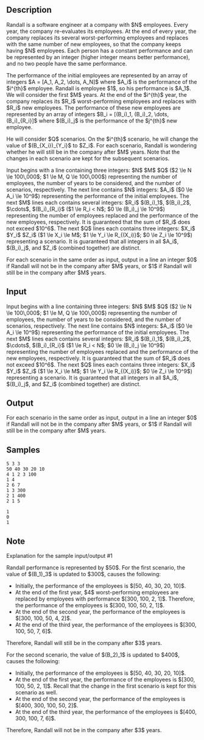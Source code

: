 ## Description

<div><p>Randall is a software engineer at a company with $N$ employees. Every year, the company re-evaluates its employees. At the end of every year, the company replaces its several worst-performing employees and replaces with the same number of new employees, so that the company keeps having $N$ employees. Each person has a constant performance and can be represented by an integer (higher integer means better performance), and no two people have the same performance.</p><p>The performance of the initial employees are represented by an array of integers $A = [A_1, A_2, \dots, A_N]$ where $A_i$ is the performance of the $i^{th}$ employee. Randall is employee $1$, so his performance is $A_1$. We will consider the first $M$ years. At the end of the $i^{th}$ year, the company replaces its $R_i$ worst-performing employees and replaces with $R_i$ new employees. The performance of these new employees are represented by an array of integers $B_i = [(B_i)_1, (B_i)_2, \dots, (B_i)_{R_i}]$ where $(B_i)_j$ is the performance of the $j^{th}$ new employee.</p><p>He will consider $Q$ scenarios. On the $i^{th}$ scenario, he will change the value of $(B_{X_i})_{Y_i}$ to $Z_i$. For each scenario, Randall is wondering whether he will still be in the company after $M$ years. Note that the changes in each scenario are kept for the subsequent scenarios.</p></div><div class="input-specification"><p>Input begins with a line containing three integers: $N$ $M$ $Q$ ($2 \le N \le 100\,000$; $1 \le M, Q \le 100\,000$) representing the number of employees, the number of years to be considered, and the number of scenarios, respectively. The next line contains $N$ integers: $A_i$ ($0 \le A_i \le 10^9$) representing the performance of the initial employees. The next $M$ lines each contains several integers: $R_i$ $(B_i)_1$, $(B_i)_2$, $\cdots$, $(B_i)_{R_i}$ ($1 \le R_i &lt; N$; $0 \le (B_i)_j \le 10^9$) representing the number of employees replaced and the performance of the new employees, respectively. It is guaranteed that the sum of $R_i$ does not exceed $10^6$. The next $Q$ lines each contains three integers: $X_i$ $Y_i$ $Z_i$ ($1 \le X_i \le M$; $1 \le Y_i \le R_{(X_i)}$; $0 \le Z_i \le 10^9$) representing a scenario. It is guaranteed that all integers in all $A_i$, $(B_i)_j$, and $Z_i$ (combined together) are distinct.</p></div><div class="output-specification"><p>For each scenario in the same order as input, output in a line an integer $0$ if Randall will not be in the company after $M$ years, or $1$ if Randall will still be in the company after $M$ years.</p></div>

## Input

<p>Input begins with a line containing three integers: $N$ $M$ $Q$ ($2 \le N \le 100\,000$; $1 \le M, Q \le 100\,000$) representing the number of employees, the number of years to be considered, and the number of scenarios, respectively. The next line contains $N$ integers: $A_i$ ($0 \le A_i \le 10^9$) representing the performance of the initial employees. The next $M$ lines each contains several integers: $R_i$ $(B_i)_1$, $(B_i)_2$, $\cdots$, $(B_i)_{R_i}$ ($1 \le R_i &lt; N$; $0 \le (B_i)_j \le 10^9$) representing the number of employees replaced and the performance of the new employees, respectively. It is guaranteed that the sum of $R_i$ does not exceed $10^6$. The next $Q$ lines each contains three integers: $X_i$ $Y_i$ $Z_i$ ($1 \le X_i \le M$; $1 \le Y_i \le R_{(X_i)}$; $0 \le Z_i \le 10^9$) representing a scenario. It is guaranteed that all integers in all $A_i$, $(B_i)_j$, and $Z_i$ (combined together) are distinct.</p>

## Output

<p>For each scenario in the same order as input, output in a line an integer $0$ if Randall will not be in the company after $M$ years, or $1$ if Randall will still be in the company after $M$ years.</p>

## Samples

```input1
5 3 3
50 40 30 20 10
4 1 2 3 100
1 4
2 6 7
1 3 300
2 1 400
2 1 5
```

```output1
1
0
1
```




## Note

<p><span class="tex-font-style-it">Explanation for the sample input/output #1</span></p><p>Randall performance is represented by $50$. For the first scenario, the value of $(B_1)_3$ is updated to $300$, causes the following: </p><ul> <li> Initially, the performance of the employees is $[50, 40, 30, 20, 10]$. </li><li> At the end of the first year, $4$ worst-performing employees are replaced by employees with performance $[300, 100, 2, 1]$. Therefore, the performance of the employees is $[300, 100, 50, 2, 1]$. </li><li> At the end of the second year, the performance of the employees is $[300, 100, 50, 4, 2]$. </li><li> At the end of the third year, the performance of the employees is $[300, 100, 50, 7, 6]$. </li></ul> Therefore, Randall will still be in the company after $3$ years.<p>For the second scenario, the value of $(B_2)_1$ is updated to $400$, causes the following: </p><ul> <li> Initially, the performance of the employees is $[50, 40, 30, 20, 10]$. </li><li> At the end of the first year, the performance of the employees is $[300, 100, 50, 2, 1]$. Recall that the change in the first scenario is kept for this scenario as well. </li><li> At the end of the second year, the performance of the employees is $[400, 300, 100, 50, 2]$. </li><li> At the end of the third year, the performance of the employees is $[400, 300, 100, 7, 6]$. </li></ul> Therefore, Randall will not be in the company after $3$ years.
